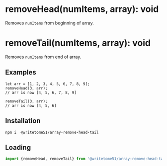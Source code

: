 # removeHead(numItems, array): void

Removes `numItems` from beginning of array.

# removeTail(numItems, array): void

Removes `numItems` from end of array.

## Examples
```
let arr = [1, 2, 3, 4, 5, 6, 7, 8, 9];
removeHead(3, arr);
// arr is now [4, 5, 6, 7, 8, 9]

removeTail(3, arr);
// arr is now [4, 5, 6]
```


## Installation
`npm i  @writetome51/array-remove-head-tail`

## Loading
```js
import {removeHead, removeTail} from '@writetome51/array-remove-head-tail';
```
